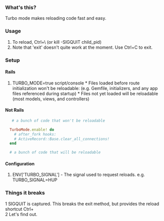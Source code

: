 ### What's this?

Turbo mode makes reloading code fast and easy.

### Usage

  1. To reload, Ctrl+\ (or kill -SIGQUIT child_pid)
  2. Note that 'exit' doesn't quite work at the moment. Use Ctrl+C to exit.

### Setup

#### Rails

  1. TURBO_MODE=true script/console
    * Files loaded before route initialization won't be reloadable: (e.g. Gemfile, initializers, and any app files referenced during startup)
    * Files not yet loaded will be reloadable (most models, views, and controllers)

#### Not Rails

```ruby
   # a bunch of code that won't be reloadable

  TurboMode.enable! do
    # after_fork hooks:
    # ActiveRecord::Base.clear_all_connections!
  end

  # a bunch of code that will be reloadable
```

#### Configuration

  1. ENV['TURBO_SIGNAL'] - The signal used to request reloads. e.g. TURBO_SIGNAL=HUP


### Things it breaks

  1 SIGQUIT is captured. This breaks the exit method, but provides the reload shortcut Ctrl+\
  2 Let's find out.
